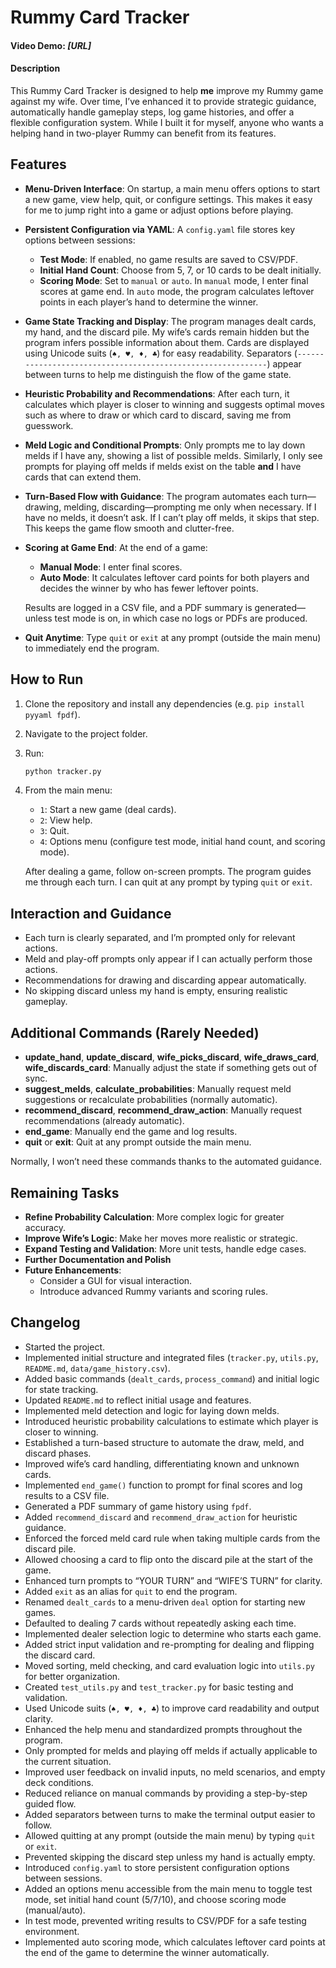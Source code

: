 # Rummy Card Tracker

#### Video Demo: *[URL]*

#### Description
This Rummy Card Tracker is designed to help **me** improve my Rummy game against my wife. Over time, I’ve enhanced it to provide strategic guidance, automatically handle gameplay steps, log game histories, and offer a flexible configuration system. While I built it for myself, anyone who wants a helping hand in two-player Rummy can benefit from its features.

## Features

- **Menu-Driven Interface**:
  On startup, a main menu offers options to start a new game, view help, quit, or configure settings. This makes it easy for me to jump right into a game or adjust options before playing.

- **Persistent Configuration via YAML**:
  A `config.yaml` file stores key options between sessions:
  - **Test Mode**: If enabled, no game results are saved to CSV/PDF.
  - **Initial Hand Count**: Choose from 5, 7, or 10 cards to be dealt initially.
  - **Scoring Mode**: Set to `manual` or `auto`. In `manual` mode, I enter final scores at game end. In `auto` mode, the program calculates leftover points in each player’s hand to determine the winner.

- **Game State Tracking and Display**:
  The program manages dealt cards, my hand, and the discard pile. My wife’s cards remain hidden but the program infers possible information about them.
  Cards are displayed using Unicode suits (`♠, ♥, ♦, ♣`) for easy readability. Separators (`------------------------------------------------------------`) appear between turns to help me distinguish the flow of the game state.

- **Heuristic Probability and Recommendations**:
  After each turn, it calculates which player is closer to winning and suggests optimal moves such as where to draw or which card to discard, saving me from guesswork.

- **Meld Logic and Conditional Prompts**:
  Only prompts me to lay down melds if I have any, showing a list of possible melds.
  Similarly, I only see prompts for playing off melds if melds exist on the table **and** I have cards that can extend them.

- **Turn-Based Flow with Guidance**:
  The program automates each turn—drawing, melding, discarding—prompting me only when necessary. If I have no melds, it doesn’t ask. If I can’t play off melds, it skips that step. This keeps the game flow smooth and clutter-free.

- **Scoring at Game End**:
  At the end of a game:
  - **Manual Mode**: I enter final scores.
  - **Auto Mode**: It calculates leftover card points for both players and decides the winner by who has fewer leftover points.

  Results are logged in a CSV file, and a PDF summary is generated—unless test mode is on, in which case no logs or PDFs are produced.

- **Quit Anytime**:
  Type `quit` or `exit` at any prompt (outside the main menu) to immediately end the program.

## How to Run

1. Clone the repository and install any dependencies (e.g. `pip install pyyaml fpdf`).
2. Navigate to the project folder.
3. Run:
   ```bash
   python tracker.py
   ```
4. From the main menu:
   - `1`: Start a new game (deal cards).
   - `2`: View help.
   - `3`: Quit.
   - `4`: Options menu (configure test mode, initial hand count, and scoring mode).

   After dealing a game, follow on-screen prompts. The program guides me through each turn. I can quit at any prompt by typing `quit` or `exit`.

## Interaction and Guidance

- Each turn is clearly separated, and I’m prompted only for relevant actions.
- Meld and play-off prompts only appear if I can actually perform those actions.
- Recommendations for drawing and discarding appear automatically.
- No skipping discard unless my hand is empty, ensuring realistic gameplay.

## Additional Commands (Rarely Needed)

- **update_hand**, **update_discard**, **wife_picks_discard**, **wife_draws_card**, **wife_discards_card**: Manually adjust the state if something gets out of sync.
- **suggest_melds**, **calculate_probabilities**: Manually request meld suggestions or recalculate probabilities (normally automatic).
- **recommend_discard**, **recommend_draw_action**: Manually request recommendations (already automatic).
- **end_game**: Manually end the game and log results.
- **quit** or **exit**: Quit at any prompt outside the main menu.

Normally, I won’t need these commands thanks to the automated guidance.

## Remaining Tasks

- **Refine Probability Calculation**: More complex logic for greater accuracy.
- **Improve Wife’s Logic**: Make her moves more realistic or strategic.
- **Expand Testing and Validation**: More unit tests, handle edge cases.
- **Further Documentation and Polish**
- **Future Enhancements**:
  - Consider a GUI for visual interaction.
  - Introduce advanced Rummy variants and scoring rules.

## Changelog

- Started the project.
- Implemented initial structure and integrated files (`tracker.py`, `utils.py`, `README.md`, `data/game_history.csv`).
- Added basic commands (`dealt_cards`, `process_command`) and initial logic for state tracking.
- Updated `README.md` to reflect initial usage and features.
- Implemented meld detection and logic for laying down melds.
- Introduced heuristic probability calculations to estimate which player is closer to winning.
- Established a turn-based structure to automate the draw, meld, and discard phases.
- Improved wife’s card handling, differentiating known and unknown cards.
- Implemented `end_game()` function to prompt for final scores and log results to a CSV file.
- Generated a PDF summary of game history using `fpdf`.
- Added `recommend_discard` and `recommend_draw_action` for heuristic guidance.
- Enforced the forced meld card rule when taking multiple cards from the discard pile.
- Allowed choosing a card to flip onto the discard pile at the start of the game.
- Enhanced turn prompts to “YOUR TURN” and “WIFE’S TURN” for clarity.
- Added `exit` as an alias for `quit` to end the program.
- Renamed `dealt_cards` to a menu-driven `deal` option for starting new games.
- Defaulted to dealing 7 cards without repeatedly asking each time.
- Implemented dealer selection logic to determine who starts each game.
- Added strict input validation and re-prompting for dealing and flipping the discard card.
- Moved sorting, meld checking, and card evaluation logic into `utils.py` for better organization.
- Created `test_utils.py` and `test_tracker.py` for basic testing and validation.
- Used Unicode suits (`♠, ♥, ♦, ♣`) to improve card readability and output clarity.
- Enhanced the help menu and standardized prompts throughout the program.
- Only prompted for melds and playing off melds if actually applicable to the current situation.
- Improved user feedback on invalid inputs, no meld scenarios, and empty deck conditions.
- Reduced reliance on manual commands by providing a step-by-step guided flow.
- Added separators between turns to make the terminal output easier to follow.
- Allowed quitting at any prompt (outside the main menu) by typing `quit` or `exit`.
- Prevented skipping the discard step unless my hand is actually empty.
- Introduced `config.yaml` to store persistent configuration options between sessions.
- Added an options menu accessible from the main menu to toggle test mode, set initial hand count (5/7/10), and choose scoring mode (manual/auto).
- In test mode, prevented writing results to CSV/PDF for a safe testing environment.
- Implemented auto scoring mode, which calculates leftover card points at the end of the game to determine the winner automatically.
